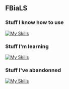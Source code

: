 ## FBiaLS
### Stuff I know how to use
[![My Skills](https://skillicons.dev/icons?i=py,html,vscode,replit,discord)](https://skillicons.dev)
### Stuff I'm learning
[![My Skills](https://skillicons.dev/icons?i=cpp,github,git)](https://skillicons.dev)
### Stuff I've abandonned
[![My Skills](https://skillicons.dev/icons?i=blender)](https://skillicons.dev)
<!--
**FBiaLS/FBiaLS** is a ✨ _special_ ✨ repository because its `README.md` (this file) appears on your GitHub profile.

Here are some ideas to get you started:

- 🔭 I’m currently working on ...
- 🌱 I’m currently learning ...
- 👯 I’m looking to collaborate on ...
- 🤔 I’m looking for help with ...
- 💬 Ask me about ...
- 📫 How to reach me: ...
- 😄 Pronouns: ...
- ⚡ Fun fact: ...
-->
